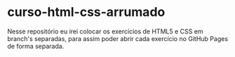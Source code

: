 # curso-html-css-arrumado
 Nesse repositório eu irei colocar os exercícios de HTML5 e CSS em branch's separadas, para assim poder abrir cada exercício no GitHub Pages de forma separada.
